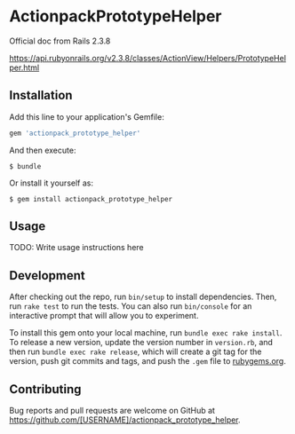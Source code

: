 # ActionpackPrototypeHelper

Official doc from Rails 2.3.8

https://api.rubyonrails.org/v2.3.8/classes/ActionView/Helpers/PrototypeHelper.html

## Installation

Add this line to your application's Gemfile:

```ruby
gem 'actionpack_prototype_helper'
```

And then execute:

    $ bundle

Or install it yourself as:

    $ gem install actionpack_prototype_helper

## Usage

TODO: Write usage instructions here

## Development

After checking out the repo, run `bin/setup` to install dependencies. Then, run `rake test` to run the tests. You can also run `bin/console` for an interactive prompt that will allow you to experiment.

To install this gem onto your local machine, run `bundle exec rake install`. To release a new version, update the version number in `version.rb`, and then run `bundle exec rake release`, which will create a git tag for the version, push git commits and tags, and push the `.gem` file to [rubygems.org](https://rubygems.org).

## Contributing

Bug reports and pull requests are welcome on GitHub at https://github.com/[USERNAME]/actionpack_prototype_helper.
